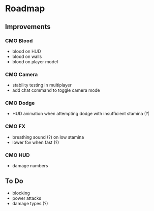 # Roadmap

## Improvements

### CMO Blood
- blood on HUD
- blood on walls
- blood on player model

### CMO Camera
- stability testing in multiplayer
- add chat command to toggle camera mode

### CMO Dodge
- HUD animation when attempting dodge with insufficient stamina (?)

### CMO FX
- breathing sound (?) on low stamina
- lower fov when fast (?)

### CMO HUD
- damage numbers

## To Do
- blocking
- power attacks
- damage types (?)